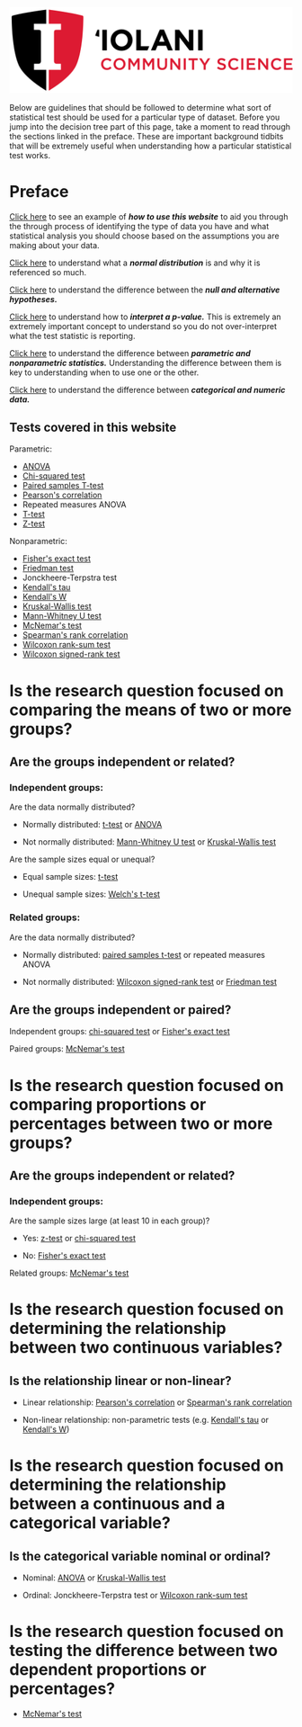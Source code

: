 ![](./IS_Logo_Stacked_CommunityScience.png)

Below are guidelines that should be followed to determine what sort of statistical test should be used for a particular type of dataset.
Before you jump into the decision tree part of this page, take a moment to read through the sections linked in the preface.
These are important background tidbits that will be extremely useful when understanding how a particular statistical test works.

# Preface

[Click here](./pages/example_logic.md) to see an example of ***how to use this website*** to aid you through the through process of identifying the type of data you have and what statistical analysis you should choose based on the assumptions you are making about your data.

[Click here](./pages/normal_dist.md) to understand what a ***normal distribution*** is and why it is referenced so much.

[Click here](./pages/hypotheses.md) to understand the difference between the ***null and alternative hypotheses.***

[Click here](./pages/p-value.md) to understand how to ***interpret a p-value.***
This is extremely an extremely important concept to understand so you do not over-interpret what the test statistic is reporting.

[Click here](./pages/parametric.md) to understand the difference between ***parametric and nonparametric statistics.***
Understanding the difference between them is key to understanding when to use one or the other.

[Click here](./pages/catvsnumdata.md) to understand the difference between ***categorical and numeric data.***

## Tests covered in this website

Parametric:
- [ANOVA](./pages/anova.md)
- [Chi-squared test](./pages/chisquare.md)
- [Paired samples T-test](./pages/pairedttest.md)
- [Pearson's correlation](./pages/pearsons.md)
- Repeated measures ANOVA
- [T-test](./pages/ttest.md)
- [Z-test](./pages/ztest.md)

Nonparametric:
- [Fisher's exact test](./pages/fisherstest.md)
- [Friedman test](./pages/friedman.md)
- Jonckheere-Terpstra test
- [Kendall's tau](./pages/kendallstau.md)
- [Kendall's W](./pages/kendallsw.md)
- [Kruskal-Wallis test](./pages/kruskal.md)
- [Mann-Whitney U test](./pages/manwhit.md)
- [McNemar's test](./pages/mcnemar.md)
- [Spearman's rank correlation](./pages/spearmans.md)
- [Wilcoxon rank-sum test](./pages/wilcoxon.md)
- [Wilcoxon signed-rank test](./pages/wilcoxon.md)

# Is the research question focused on comparing the means of two or more groups?

## Are the groups independent or related?

### Independent groups:

Are the data normally distributed?

-  Normally distributed: [t-test](./pages/ttest.md) or [ANOVA](./pages/anova.md)

-  Not normally distributed: [Mann-Whitney U test](./pages/manwhit.md) or [Kruskal-Wallis test](./pages/kruskal.md)

Are the sample sizes equal or unequal?

- Equal sample sizes: [t-test](./pages/ttest.md)

- Unequal sample sizes: [Welch's t-test](./pages/ttest.md)

### Related groups:

Are the data normally distributed?

- Normally distributed: [paired samples t-test](./pages/pairedttest.md) or repeated measures ANOVA

- Not normally distributed: [Wilcoxon signed-rank test](./pages/wilcoxon.md) or [Friedman test](./pages/friedman.md)

## Are the groups independent or paired?

Independent groups: [chi-squared test](./pages/chisquare.md) or [Fisher's exact test](./pages/fisherstest.md)

Paired groups: [McNemar's test](./pages/mcnemar.md)

# Is the research question focused on comparing proportions or percentages between two or more groups?

## Are the groups independent or related?

### Independent groups:

Are the sample sizes large (at least 10 in each group)?

- Yes: [z-test](./pages/ztest.md) or [chi-squared test](./pages/chisquare.md)

- No: [Fisher's exact test](./pages/fisherstest.md)

Related groups: [McNemar's test](./pages/mcnemar.md)

# Is the research question focused on determining the relationship between two continuous variables?

## Is the relationship linear or non-linear?

- Linear relationship: [Pearson's correlation](./pages/pearsons.md) or [Spearman's rank correlation](./pages/spearmans.md)

- Non-linear relationship: non-parametric tests (e.g. [Kendall's tau](./pages/kendallstau.md) or [Kendall's W](./pages/kendallsw.md))

# Is the research question focused on determining the relationship between a continuous and a categorical variable?

## Is the categorical variable nominal or ordinal?

- Nominal: [ANOVA](./pages/anova.md) or [Kruskal-Wallis test](./pages/kruskal.md)

- Ordinal: Jonckheere-Terpstra test or [Wilcoxon rank-sum test](./pages/wilcoxon.md)

# Is the research question focused on testing the difference between two dependent proportions or percentages?

- [McNemar's test](./pages/mcnemar.md)
